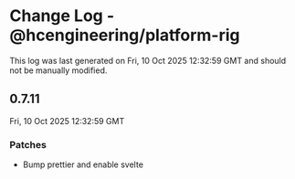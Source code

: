 # Change Log - @hcengineering/platform-rig

This log was last generated on Fri, 10 Oct 2025 12:32:59 GMT and should not be manually modified.

## 0.7.11
Fri, 10 Oct 2025 12:32:59 GMT

### Patches

- Bump prettier and enable svelte

